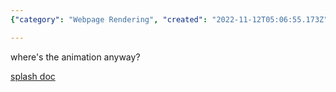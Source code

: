 ```yaml
---
{"category": "Webpage Rendering", "created": "2022-11-12T05:06:55.173Z", "date": "2022-11-12 05:06:55", "description": "Splash is a webpage rendering service offering animation capabilities, further detailed in the Splash documentation.", "modified": "2022-11-12T05:07:20.579Z", "tags": ["webpage rendering", "animation capabilities", "Splash service", "documentation", "Splash documentation"], "title": "Splash: Webpage Rendering Service"}

---
```


where's the animation anyway?

[splash doc](https://splash.readthedocs.io/en/stable/install.html#linux-docker)

